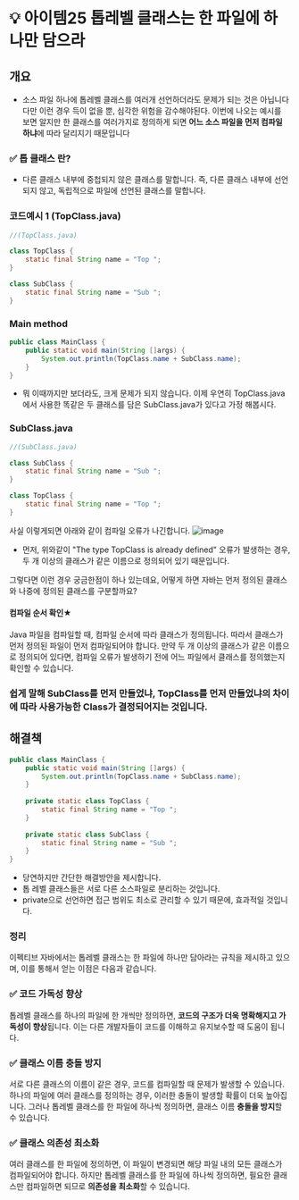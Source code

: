 # 💡 아이템25  톱레벨 클래스는 한 파일에 하나만 담으라

## 개요
* 소스 파일 하나에 톱레벨 클래스를 여러개 선언하더라도 문제가 되는 것은 아닙니다 다만 이런 경우 득이 없을 뿐, 심각한 위험을 감수해야된다. 이번에 나오는 예시를 보면 알지만 한 클래스를 여러가지로 정의하게 되면 **어느 소스 파일을 먼저 컴파일 하냐**에 따라 달리지기 때문입니다


### ✅ 톱 클래스 란?
* 다른 클래스 내부에 중첩되지 않은 클래스를 말합니다. 즉, 다른 클래스 내부에 선언되지 않고, 독립적으로 파일에 선언된 클래스를 말합니다.


### 코드예시 1 (TopClass.java)
```java
//﻿(TopClass.java)

class TopClass {
	static final String name = "Top "; 
}

class SubClass {
	static final String name = "Sub ";	
}
```

### Main method
```java
public class MainClass {
	public static void main(String []args) {
		System.out.println(TopClass.name + SubClass.name);
	}
}
```
* 뭐 이때까지만 보더라도, 크게 문제가 되지 않습니다. 이제 우연히 TopClass.java에서 사용한 똑같은 두 클래스를 담은 SubClass.java가 있다고 가정 해봅시다.

### SubClass.java
```java
//﻿(SubClass.java)

class SubClass {
	static final String name = "Sub "; 
}

class TopClass {
	static final String name = "Top ";	
}
```

사실 이렇게되면 아래와 같이 컴파일 오류가 나긴합니다.
![image](https://github.com/shin-je-woo/effective-java-group-study/assets/91134556/91469b43-e83c-43df-a68e-4e4b782e9e9e)

* 먼저, 위와같이 "The type TopClass is already defined" 오류가 발생하는 경우, 두 개 이상의 클래스가 같은 이름으로 정의되어 있기 때문입니다. 


그렇다면 이런 경우 궁금한점이 하나 있는데요, 어떻게 하면 자바는 먼저 정의된 클래스와 나중에 정의된 클래스를 구분할까요?
#### 컴파일 순서 확인★

Java 파일을 컴파일할 때, 컴파일 순서에 따라 클래스가 정의됩니다. 따라서 클래스가 먼저 정의된 파일이 먼저 컴파일되어야 합니다. 만약 두 개 이상의 클래스가 같은 이름으로 정의되어 있다면, 컴파일 오류가 발생하기 전에 어느 파일에서 클래스를 정의했는지 확인할 수 있습니다.
### 쉽게 말해 SubClass를 먼저 만들었냐, TopClass를 먼저 만들었냐의 차이에 따라 사용가능한 Class가 결정되어지는 것입니다.



## 해결책 
```java
public class MainClass {
	public static void main(String []args) {
		System.out.println(TopClass.name + SubClass.name);
	}
	
	private static class TopClass {
		static final String name = "Top "; 
	}
	
	private static class SubClass {
		static final String name = "Sub ";	
	}
}
```
* 당연하지만 간단한 해결방안을 제시합니다.
* 톱 레벨 클래스들은 서로 다른 소스파일로 분리하는 것입니다.
* private으로 선언하면 접근 범위도 최소로 관리할 수 있기 때문에, 효과적일 것입니다.

### 정리
이펙티브 자바에서는 톱레벨 클래스는 한 파일에 하나만 담아라는 규칙을 제시하고 있으며,
이를 통해서 얻는 이점은 다음과 같습니다.

### ✅ 코드 가독성 향상
톱레벨 클래스를 하나의 파일에 한 개씩만 정의하면, **코드의 구조가 더욱 명확해지고 가독성이 향상**됩니다. 이는 다른 개발자들이 코드를 이해하고 유지보수할 때 도움이 됩니다.

### ✅ 클래스 이름 충돌 방지
서로 다른 클래스의 이름이 같은 경우, 코드를 컴파일할 때 문제가 발생할 수 있습니다. 하나의 파일에 여러 클래스를 정의하는 경우, 이러한 충돌이 발생할 확률이 더욱 높아집니다. 그러나 톱레벨 클래스를 한 파일에 하나씩 정의하면, 클래스 이름 **충돌을 방지**할 수 있습니다.

### ✅ 클래스 의존성 최소화
여러 클래스를 한 파일에 정의하면, 이 파일이 변경되면 해당 파일 내의 모든 클래스가 컴파일되어야 합니다. 하지만 톱레벨 클래스를 한 파일에 하나씩 정의하면, 필요한 클래스만 컴파일하면 되므로 **의존성을 최소화**할 수 있습니다.
